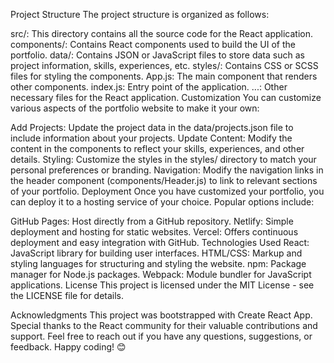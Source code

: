 Project Structure
The project structure is organized as follows:

src/: This directory contains all the source code for the React application.
components/: Contains React components used to build the UI of the portfolio.
data/: Contains JSON or JavaScript files to store data such as project information, skills, experiences, etc.
styles/: Contains CSS or SCSS files for styling the components.
App.js: The main component that renders other components.
index.js: Entry point of the application.
...: Other necessary files for the React application.
Customization
You can customize various aspects of the portfolio website to make it your own:

Add Projects: Update the project data in the data/projects.json file to include information about your projects.
Update Content: Modify the content in the components to reflect your skills, experiences, and other details.
Styling: Customize the styles in the styles/ directory to match your personal preferences or branding.
Navigation: Modify the navigation links in the header component (components/Header.js) to link to relevant sections of your portfolio.
Deployment
Once you have customized your portfolio, you can deploy it to a hosting service of your choice. Popular options include:

GitHub Pages: Host directly from a GitHub repository.
Netlify: Simple deployment and hosting for static websites.
Vercel: Offers continuous deployment and easy integration with GitHub.
Technologies Used
React: JavaScript library for building user interfaces.
HTML/CSS: Markup and styling languages for structuring and styling the website.
npm: Package manager for Node.js packages.
Webpack: Module bundler for JavaScript applications.
License
This project is licensed under the MIT License - see the LICENSE file for details.

Acknowledgments
This project was bootstrapped with Create React App.
Special thanks to the React community for their valuable contributions and support.
Feel free to reach out if you have any questions, suggestions, or feedback. Happy coding! 😊